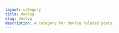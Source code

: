 ```yaml
---
layout: category
title: devlog
slug: devlog
description: A category for devlog related posts.
---
```

